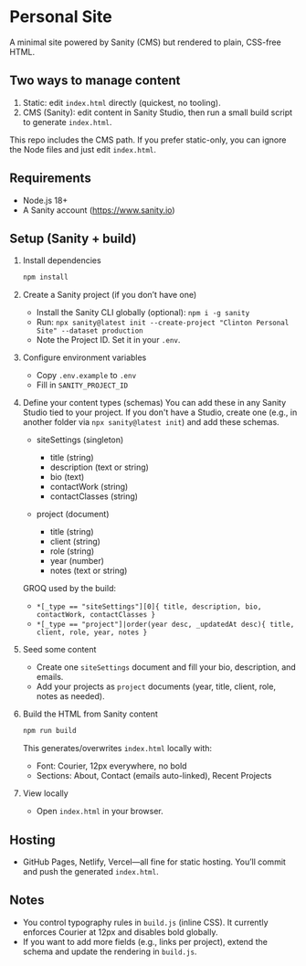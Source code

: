 # Personal Site

A minimal site powered by Sanity (CMS) but rendered to plain, CSS-free HTML.

## Two ways to manage content

1) Static: edit `index.html` directly (quickest, no tooling).
2) CMS (Sanity): edit content in Sanity Studio, then run a small build script to generate `index.html`.

This repo includes the CMS path. If you prefer static-only, you can ignore the Node files and just edit `index.html`.

## Requirements
- Node.js 18+
- A Sanity account (https://www.sanity.io)

## Setup (Sanity + build)

1. Install dependencies
   
	```sh
	npm install
	```

2. Create a Sanity project (if you don’t have one)
	- Install the Sanity CLI globally (optional): `npm i -g sanity`
	- Run: `npx sanity@latest init --create-project "Clinton Personal Site" --dataset production`
	- Note the Project ID. Set it in your `.env`.

3. Configure environment variables
	- Copy `.env.example` to `.env`
	- Fill in `SANITY_PROJECT_ID`

4. Define your content types (schemas)
	You can add these in any Sanity Studio tied to your project. If you don't have a Studio, create one (e.g., in another folder via `npx sanity@latest init`) and add these schemas.

	- siteSettings (singleton)
	  - title (string)
	  - description (text or string)
	  - bio (text)
	  - contactWork (string)
	  - contactClasses (string)

	- project (document)
	  - title (string)
	  - client (string)
	  - role (string)
	  - year (number)
	  - notes (text or string)

	GROQ used by the build:
	- `*[_type == "siteSettings"][0]{ title, description, bio, contactWork, contactClasses }`
	- `*[_type == "project"]|order(year desc, _updatedAt desc){ title, client, role, year, notes }`

5. Seed some content
	- Create one `siteSettings` document and fill your bio, description, and emails.
	- Add your projects as `project` documents (year, title, client, role, notes as needed).

6. Build the HTML from Sanity content
   
	```sh
	npm run build
	```

	This generates/overwrites `index.html` locally with:
	- Font: Courier, 12px everywhere, no bold
	- Sections: About, Contact (emails auto-linked), Recent Projects

7. View locally
	- Open `index.html` in your browser.

## Hosting
- GitHub Pages, Netlify, Vercel—all fine for static hosting. You’ll commit and push the generated `index.html`.

## Notes
- You control typography rules in `build.js` (inline CSS). It currently enforces Courier at 12px and disables bold globally.
- If you want to add more fields (e.g., links per project), extend the schema and update the rendering in `build.js`.
